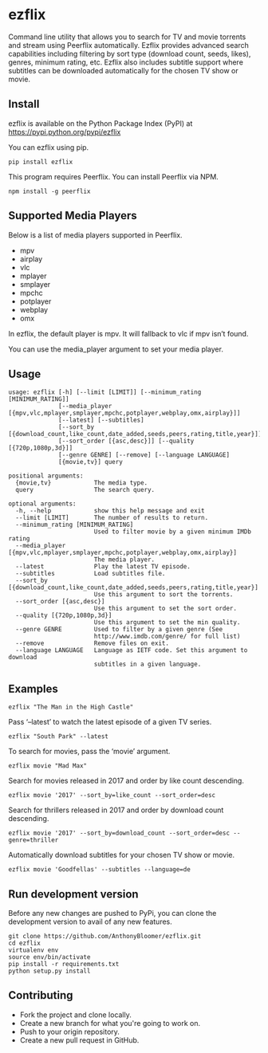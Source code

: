 ezflix
======

Command line utility that allows you to search for TV and movie torrents and
stream using Peerflix automatically. Ezflix provides advanced search capabilities including filtering by sort type (download count, seeds, likes), genres, minimum rating, etc. Ezflix also includes subtitle support where subtitles can be downloaded automatically for the chosen TV show or movie. 

Install
-------

ezflix is available on the Python Package Index (PyPI) at <https://pypi.python.org/pypi/ezflix>

You can ezflix using pip.

    pip install ezflix

This program requires Peerflix. You can install Peerflix via NPM.

    npm install -g peerflix

Supported Media Players
-----------------------

Below is a list of media players supported in Peerflix.

-   mpv
-   airplay
-   vlc
-   mplayer
-   smplayer
-   mpchc
-   potplayer
-   webplay
-   omx

In ezflix, the default player is mpv. It will fallback to vlc if mpv isn’t found.

You can use the media\_player argument to set your media player.

Usage
-----

    usage: ezflix [-h] [--limit [LIMIT]] [--minimum_rating [MINIMUM_RATING]]
                  [--media_player [{mpv,vlc,mplayer,smplayer,mpchc,potplayer,webplay,omx,airplay}]]
                  [--latest] [--subtitles]
                  [--sort_by [{download_count,like_count,date_added,seeds,peers,rating,title,year}]]
                  [--sort_order [{asc,desc}]] [--quality [{720p,1080p,3d}]]
                  [--genre GENRE] [--remove] [--language LANGUAGE]
                  [{movie,tv}] query

    positional arguments:
      {movie,tv}            The media type.
      query                 The search query.

    optional arguments:
      -h, --help            show this help message and exit
      --limit [LIMIT]       The number of results to return.
      --minimum_rating [MINIMUM_RATING]
                            Used to filter movie by a given minimum IMDb rating
      --media_player [{mpv,vlc,mplayer,smplayer,mpchc,potplayer,webplay,omx,airplay}]
                            The media player.
      --latest              Play the latest TV episode.
      --subtitles           Load subtitles file.
      --sort_by [{download_count,like_count,date_added,seeds,peers,rating,title,year}]
                            Use this argument to sort the torrents.
      --sort_order [{asc,desc}]
                            Use this argument to set the sort order.
      --quality [{720p,1080p,3d}]
                            Use this argument to set the min quality.
      --genre GENRE         Used to filter by a given genre (See
                            http://www.imdb.com/genre/ for full list)
      --remove              Remove files on exit.
      --language LANGUAGE   Language as IETF code. Set this argument to download
                            subtitles in a given language.

Examples
--------

``` sourceCode
ezflix "The Man in the High Castle"
```

Pass ‘–latest’ to watch the latest episode of a given TV series.

``` sourceCode
ezflix "South Park" --latest
```

To search for movies, pass the ‘movie’ argument.

``` sourceCode
ezflix movie "Mad Max"
```

Search for movies released in 2017 and order by like count descending.

``` sourceCode
ezflix movie '2017' --sort_by=like_count --sort_order=desc
```

Search for thrillers released in 2017 and order by download count descending.

``` sourceCode
ezflix movie '2017' --sort_by=download_count --sort_order=desc --genre=thriller
```

Automatically download subtitles for your chosen TV show or movie.

``` sourceCode
ezflix movie 'Goodfellas' --subtitles --language=de
```

Run development version
-----------------------

Before any new changes are pushed to PyPi, you can clone the development version to avail of any new features.

``` sourceCode
git clone https://github.com/AnthonyBloomer/ezflix.git
cd ezflix
virtualenv env
source env/bin/activate
pip install -r requirements.txt
python setup.py install
```

Contributing
------------

- Fork the project and clone locally.
- Create a new branch for what you're going to work on.
- Push to your origin repository.
- Create a new pull request in GitHub.
